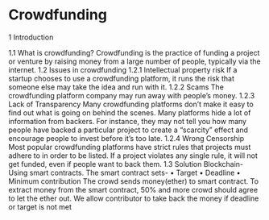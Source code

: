 # Crowdfunding

1 Introduction


1.1 What is crowdfunding?
Crowdfunding is the practice of funding a project or venture by raising money
from a large number of people, typically via the internet.
1.2 Issues in crowdfunding
1.2.1 Intellectual property risk
If a startup chooses to use a crowdfunding platform, it runs the risk that someone
else may take the idea and run with it.
1.2.2 Scams
The crowdfunding platform company may run away with people’s money.
1.2.3 Lack of Transparency
Many crowdfunding platforms don’t make it easy to find out what is going
on behind the scenes. Many platforms hide a lot of information from backers.
For instance, they may not tell you how many people have backed a particular
project to create a “scarcity” effect and encourage people to invest before it’s
too late.
1.2.4 Wrong Censorship
Most popular crowdfunding platforms have strict rules that projects must adhere
to in order to be listed. If a project violates any single rule, it will not get funded,
even if people want to back them.
1.3 Solution
Blockchain- Using smart contracts.
The smart contract sets-
• Target
• Deadline
• Minimum contribution
The crowd sends money(ether) to smart contract.
To extract money from the smart contract, 50% and more crowd should
agree to let the ether out.
We allow contributor to take back the money if deadline or target is not met
